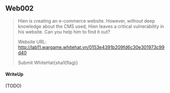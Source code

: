 ## Web002

> Hien is creating an e-commerce website. However, without deep knowledge about the CMS used, Hien leaves a critical vulnerability in his website. Can you help him to find it out?
> 
> Website URL: http://lab11.wargame.whitehat.vn/0153e4391b209fd6c30e301973c99d40
> 
> Submit WhiteHat{sha1(flag)}

#### WriteUp

(TODO)